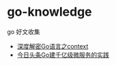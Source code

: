 # go-knowledge
go 好文收集

- [深度解密Go语言之context](https://www.cnblogs.com/qcrao-2018/p/11007503.html)
- [今日头条Go建千亿级微服务的实践](https://zhuanlan.zhihu.com/p/26695984)
